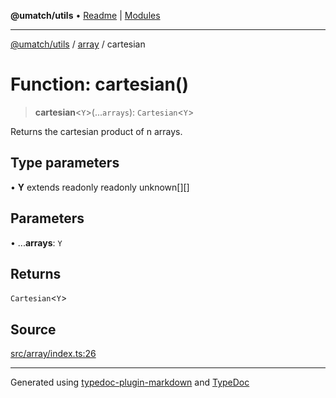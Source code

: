 **@umatch/utils** • [Readme](../../index.md) \| [Modules](../../modules.md)

***

[@umatch/utils](../../modules.md) / [array](../index.md) / cartesian

# Function: cartesian()

> **cartesian**\<`Y`\>(...`arrays`): `Cartesian`\<`Y`\>

Returns the cartesian product of n arrays.

## Type parameters

• **Y** extends readonly readonly unknown[][]

## Parameters

• ...**arrays**: `Y`

## Returns

`Cartesian`\<`Y`\>

## Source

[src/array/index.ts:26](https://github.com/umatch-oficial/utils/blob/1c5b195/src/array/index.ts#L26)

***

Generated using [typedoc-plugin-markdown](https://www.npmjs.com/package/typedoc-plugin-markdown) and [TypeDoc](https://typedoc.org/)
